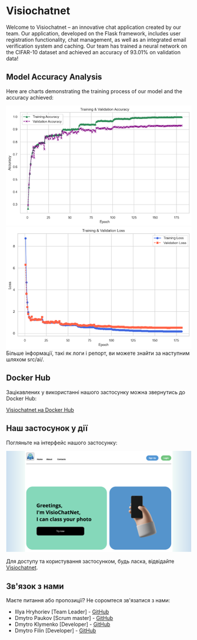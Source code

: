 # Visiochatnet

Welcome to Visiochatnet – an innovative chat application created by our team. Our application, developed on the Flask framework, includes user registration functionality, chat management, as well as an integrated email verification system and caching. Our team has trained a neural network on the CIFAR-10 dataset and achieved an accuracy of 93.01% on validation data!

## Model Accuracy Analysis

Here are charts demonstrating the training process of our model and the accuracy achieved:

![Графік точності](src/ai/train_los_acc.png)
![Графік втрат](src/ai/train_val_los.png)
Більше інформації, такі як логи і репорт, ви можете знайти за наступним шляхом src/ai/. 

## Docker Hub

Зацікавлених у використанні нашого застосунку можна звернутись до Docker Hub:

[Visiochatnet на Docker Hub](https://hub.docker.com/repository/docker/leegosq/visiochatnet-web/general)

## Наш застосунок у дії

Погляньте на інтерфейс нашого застосунку:

![Фото інтерфейсу](src/static/styles/img/example.png)

Для доступу та користування застосунком, будь ласка, відвідайте [Visiochatnet](https://visiochatnet.fly.dev/).

## Зв'язок з нами

Маєте питання або пропозиції? Не соромтеся зв'язатися з нами:

- Illya Hryhoriev [Team Leader] - [GitHub](https://github.com/Adentas)
- Dmytro Paukov [Scrum master] - [GitHub](https://github.com/paukdv)
- Dmytro Klymenko [Developer] - [GitHub](https://github.com/leegosx)
- Dmytro Filin [Developer] - [GitHub](https://github.com/UkrainianEagleOwl)

